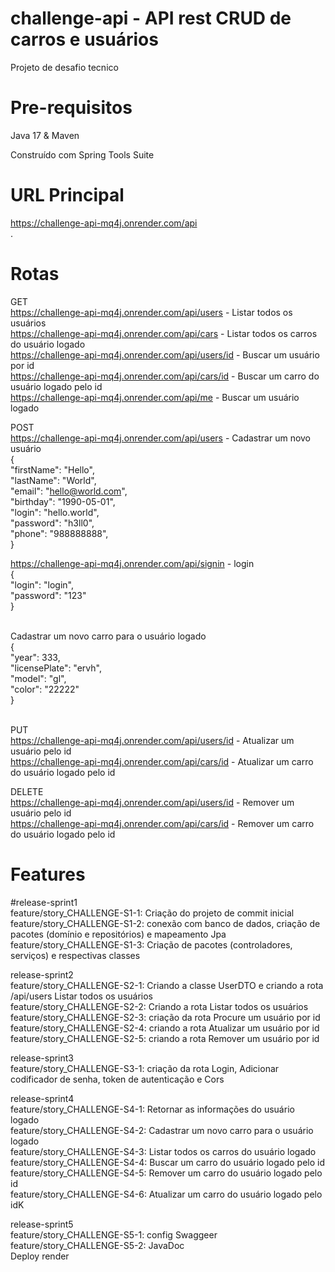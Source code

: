 # challenge-api - API rest CRUD de carros e usuários
Projeto de desafio tecnico

# Pre-requisitos<br/>
Java 17 & Maven

Construído com Spring Tools Suite

# URL Principal
https://challenge-api-mq4j.onrender.com/api</br>.

# Rotas
GET</br>
https://challenge-api-mq4j.onrender.com/api/users - Listar todos os usuários</br>
https://challenge-api-mq4j.onrender.com/api/cars - Listar todos os carros do usuário logado</br>
https://challenge-api-mq4j.onrender.com/api/users/id - Buscar um usuário por id<br/>
https://challenge-api-mq4j.onrender.com/api/cars/id - Buscar um carro do usuário logado pelo id<br/>
https://challenge-api-mq4j.onrender.com/api/me - Buscar um usuário logado<br/>

POST</br>
https://challenge-api-mq4j.onrender.com/api/users - Cadastrar um novo usuário </br>
{</br>
  "firstName": "Hello",</br>
  "lastName": "World",</br>
  "email": "hello@world.com",</br>
  "birthday": "1990-05-01",</br>
  "login": "hello.world",</br>
  "password": "h3ll0",</br>
  "phone": "988888888",</br>
}</br>

https://challenge-api-mq4j.onrender.com/api/signin - login</br>
{</br>
  "login": "login",</br>
  "password": "123"</br>
}</br>
</br>

Cadastrar um novo carro para o usuário logado</br>
{</br>
    "year": 333,</br>
    "licensePlate": "ervh",</br>
    "model": "gl",</br>
    "color": "22222"</br>
}</br></br>


PUT</br>
https://challenge-api-mq4j.onrender.com/api/users/id - Atualizar um usuário pelo id</br>
https://challenge-api-mq4j.onrender.com/api/cars/id - Atualizar um carro do usuário logado pelo id</br>

DELETE</br>
https://challenge-api-mq4j.onrender.com/api/users/id - Remover um usuário pelo id</br>
https://challenge-api-mq4j.onrender.com/api/cars/id - Remover um carro do usuário logado pelo id</br>


# Features

#release-sprint1
<br/>
feature/story_CHALLENGE-S1-1: Criação do projeto de commit inicial<br/>
feature/story_CHALLENGE-S1-2: conexão com banco de dados, criação de pacotes (domínio e repositórios) e mapeamento Jpa<br/>
feature/story_CHALLENGE-S1-3: Criação de pacotes (controladores, serviços) e respectivas classes<br/>

release-sprint2<br/>
feature/story_CHALLENGE-S2-1: Criando a classe UserDTO e criando a rota /api/users Listar todos os usuários<br/>
feature/story_CHALLENGE-S2-2: Criando a rota Listar todos os usuários<br/>
feature/story_CHALLENGE-S2-3: criação da rota Procure um usuário por id<br/>
feature/story_CHALLENGE-S2-4: criando a rota Atualizar um usuário por id<br/>
feature/story_CHALLENGE-S2-5: criando a rota Remover um usuário por id<br/>

release-sprint3<br/>
feature/story_CHALLENGE-S3-1: criação da rota Login, Adicionar codificador de senha, token de autenticação e Cors<br/>

release-sprint4<br/>
feature/story_CHALLENGE-S4-1: Retornar as informações do usuário logado<br/>
feature/story_CHALLENGE-S4-2: Cadastrar um novo carro para o usuário logado<br/>
feature/story_CHALLENGE-S4-3: Listar todos os carros do usuário logado<br/>
feature/story_CHALLENGE-S4-4: Buscar um carro do usuário logado pelo id<br/>
feature/story_CHALLENGE-S4-5: Remover um carro do usuário logado pelo id<br/>
feature/story_CHALLENGE-S4-6: Atualizar um carro do usuário logado pelo idK<br/>

release-sprint5<br/>
feature/story_CHALLENGE-S5-1: config Swaggeer<br/>
feature/story_CHALLENGE-S5-2: JavaDoc<br/>
Deploy render


